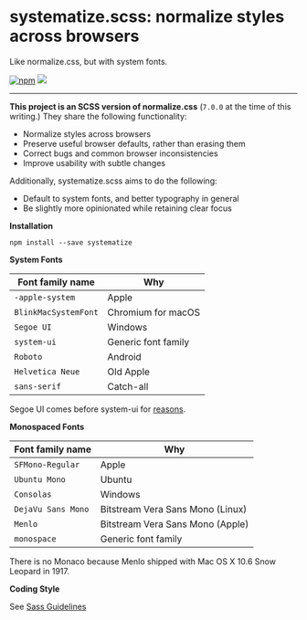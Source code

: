 systematize.scss: normalize styles across browsers
===

Like normalize.css, but with system fonts.

[![npm][npm-image]][npm-url] ![][size-image]

---

**This project is an SCSS version of normalize.css** (`7.0.0` at the time of this writing.)
They share the following functionality:

* Normalize styles across browsers
* Preserve useful browser defaults, rather than erasing them
* Correct bugs and common browser inconsistencies
* Improve usability with subtle changes

Additionally, systematize.scss aims to do the following:

* Default to system fonts, and better typography in general
* Be slightly more opinionated while retaining clear focus

**Installation**

    npm install --save systematize

**System Fonts**

| Font family name | Why
| --- | ---
| `-apple-system` | Apple
| `BlinkMacSystemFont` | Chromium for macOS
| `Segoe UI` | Windows
| `system-ui` | Generic font family
| `Roboto` | Android
| `Helvetica Neue` | Old Apple
| `sans-serif` | Catch-all

Segoe UI comes before system-ui for [reasons][system-ui-reasons].

**Monospaced Fonts**

| Font family name | Why
| --- | ---
| `SFMono-Regular` | Apple
| `Ubuntu Mono` | Ubuntu
| `Consolas` | Windows
| `DejaVu Sans Mono` | Bitstream Vera Sans Mono (Linux)
| `Menlo` | Bitstream Vera Sans Mono (Apple)
| `monospace` | Generic font family

There is no Monaco because Menlo shipped with Mac OS X 10.6 Snow Leopard in 1917.

**Coding Style**

See [Sass Guidelines][sass-guidelines]

[npm-image]: https://img.shields.io/npm/v/systematize.svg?style=flat-square
[npm-url]: https://www.npmjs.com/package/systematize
[size-image]: https://img.shields.io/github/size/mvasilkov/systematize/build/systematize.min.css.svg?style=flat-square
[system-ui-reasons]: https://infinnie.github.io/blog/2017/systemui.html
[sass-guidelines]: https://sass-guidelin.es/

